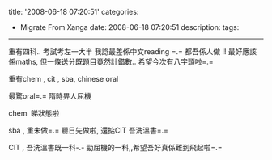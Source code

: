 title: '2008-06-18 07:20:51'
categories:
  - Migrate From Xanga
date: 2008-06-18 07:20:51
description:
tags:
---

重有四科..
考試考左一大半
我諗最差係中文reading =.=
都吾係人做 !!
最好應該係maths,
但一條送分既題目竟然計錯數..
希望今次有八字頭啦=.=

重有chem , cit , sba, chinese oral

最驚oral=.= 隋時畀人屈機

chem&nbsp; 睇狀態啦

sba , 重未做=.= 聽日先做啦, 還掂CIT 吾洗溫書=.=

CIT , 吾洗溫書既一科-.- 勁屈機的一科,,希望吾好真係難到飛起啦=.=
